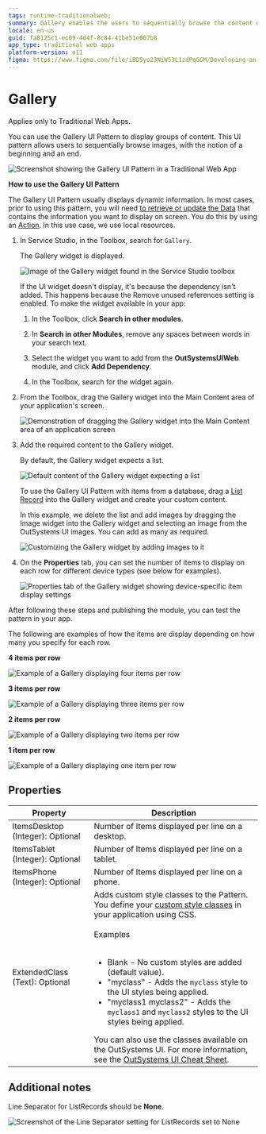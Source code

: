 ```yaml
---
tags: runtime-traditionalweb; 
summary: Gallery enables the users to sequentially browse the content when there are many cards grouped into one or more collections.
locale: en-us
guid: fa8125c1-ec09-4d4f-8c84-41be51e007b8
app_type: traditional web apps
platform-version: o11
figma: https://www.figma.com/file/iBD5yo23NiW53L1zdPqGGM/Developing-an-Application?type=design&node-id=245%3A73&mode=design&t=u4ANW5BJS7Flsdmg-1
---
```


# Gallery

<div class="info" markdown="1">

Applies only to Traditional Web Apps.

</div>

You can use the Gallery UI Pattern to display groups of content. This UI pattern allows users to sequentially browse images, with the notion of a beginning and an end. 

![Screenshot showing the Gallery UI Pattern in a Traditional Web App](images/gallery-7-ss.png "Gallery UI Pattern Overview")

**How to use the Gallery UI Pattern**

The Gallery UI Pattern usually displays dynamic information. In most cases, prior to using this pattern, you will need [to retrieve or update the Data](../../../../data/intro.md) that contains the information you want to display on screen. You do this by using an [Action](../../../../logic/action-web.md). In this use case, we use local resources.

1. In Service Studio, in the Toolbox, search for `Gallery`. 

    The Gallery widget is displayed.

    ![Image of the Gallery widget found in the Service Studio toolbox](images/gallery-8-ss.png "Gallery Widget in Service Studio")

    If the UI widget doesn't display, it's because the dependency isn't added. This happens because the Remove unused references setting is enabled. To make the widget available in your app:

    1. In the Toolbox, click **Search in other modules**.

    1. In **Search in other Modules**, remove any spaces between words in your search text.
    
    1. Select the widget you want to add from the **OutSystemsUIWeb** module, and click **Add Dependency**. 
    
    1. In the Toolbox, search for the widget again.

1. From the Toolbox, drag the Gallery widget into the Main Content area of your application's screen.

    ![Demonstration of dragging the Gallery widget into the Main Content area of an application screen](images/gallery-9-ss.png "Dragging Gallery Widget")

1. Add the required content to the Gallery widget. 

    By default, the Gallery widget expects a list.

    ![Default content of the Gallery widget expecting a list](images/gallery-1-ss.png "Default Gallery Widget Content")

     To use the Gallery UI Pattern with items from a database, drag a [List Record](<../../../../../ref/lang/auto/class-list-records-widget.md>) into the Gallery widget and create your custom content. 

    In this example, we delete the list and add images by dragging the Image widget into the Gallery widget and selecting an image from the OutSystems UI images. You can add as many as required.

    ![Customizing the Gallery widget by adding images to it](images/gallery-10-ss.png "Customizing Gallery Widget with Images")

1. On the **Properties** tab, you can set the number of items to display on each row for different device types (see below for examples).
    
    ![Properties tab of the Gallery widget showing device-specific item display settings](images/gallery-6-ss.png "Gallery Properties Tab")

After following these steps and publishing the module, you can test the pattern in your app.

The following are examples of how the items are display depending on how many you specify for each row.

**4 items per row**

![Example of a Gallery displaying four items per row](images/gallery-11-ss.png "Gallery with 4 Items Per Row")

**3 items per row**
    
![Example of a Gallery displaying three items per row](images/gallery-12-ss.png "Gallery with 3 Items Per Row")

**2 items per row**

![Example of a Gallery displaying two items per row](images/gallery-13-ss.png "Gallery with 2 Items Per Row")

**1 item per row**

![Example of a Gallery displaying one item per row](images/gallery-14-ss.png "Gallery with 1 Item Per Row")

## Properties

| **Property**                     | **Description**                                                                                                                                                                                                                                                                                                                                                                                                                                                                                                                                                                                                                    |
|----------------------------------|------------------------------------------------------------------------------------------------------------------------------------------------------------------------------------------------------------------------------------------------------------------------------------------------------------------------------------------------------------------------------------------------------------------------------------------------------------------------------------------------------------------------------------------------------------------------------------------------------------------------------------|
| ItemsDesktop (Integer): Optional | Number of Items displayed per line on a desktop.                                                                                                                                                                                                                                                                                                                                                                                                                                                                                                                                                                                   |
| ItemsTablet (Integer): Optional  | Number of Items displayed per line on a tablet.                                                                                                                                                                                                                                                                                                                                                                                                                                                                                                                                                                                    |
| ItemsPhone (Integer): Optional   | Number of Items displayed per line on a phone.                                                                                                                                                                                                                                                                                                                                                                                                                                                                                                                                                                                     |
| ExtendedClass (Text): Optional   | Adds custom style classes to the Pattern. You define your [custom style classes](../../../look-feel/css.md) in your application using CSS.<br/><br/>Examples<br/><br/> <ul><li>Blank - No custom styles are added (default value).</li><li>"myclass" - Adds the ``myclass`` style to the UI styles being applied.</li><li>"myclass1 myclass2" - Adds the ``myclass1`` and ``myclass2`` styles to the UI styles being applied.</li></ul>You can also use the classes available on the OutSystems UI. For more information, see the [OutSystems UI Cheat Sheet](https://outsystemsui.outsystems.com/OutSystemsUIWebsite/CheatSheet). |

## Additional notes

Line Separator for ListRecords should be **None**.

   ![Screenshot of the Line Separator setting for ListRecords set to None](images/gallery-2-ss.png "Line Separator Setting for ListRecords")
